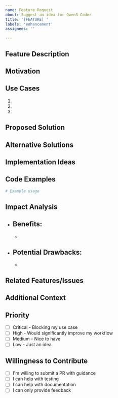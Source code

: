 ```yaml
---
name: Feature Request
about: Suggest an idea for Qwen3-Coder
title: '[FEATURE] '
labels: 'enhancement'
assignees: ''

---
```


## Feature Description
<!-- A clear and concise description of the feature you'd like to see. -->

## Motivation
<!-- Why is this feature important? What problem does it solve? -->

## Use Cases
<!-- Describe specific scenarios where this feature would be useful. -->
1. 
2. 
3. 

## Proposed Solution
<!-- Describe how you envision this feature working. -->

## Alternative Solutions
<!-- Have you considered any alternative solutions or features? -->

## Implementation Ideas
<!-- If you have ideas about how this could be implemented, share them here. -->

## Code Examples
<!-- If applicable, show how the feature might be used in code. -->
```python
# Example usage
```

## Impact Analysis
- **Benefits**: 
  - 
  - 
- **Potential Drawbacks**: 
  - 
  - 

## Related Features/Issues
<!-- Link to any related features or issues. -->

## Additional Context
<!-- Add any other context, mockups, or references about the feature request here. -->

## Priority
<!-- How important is this feature to you? -->
- [ ] Critical - Blocking my use case
- [ ] High - Would significantly improve my workflow
- [ ] Medium - Nice to have
- [ ] Low - Just an idea

## Willingness to Contribute
<!-- Are you willing to help implement this feature? -->
- [ ] I'm willing to submit a PR with guidance
- [ ] I can help with testing
- [ ] I can help with documentation
- [ ] I can only provide feedback